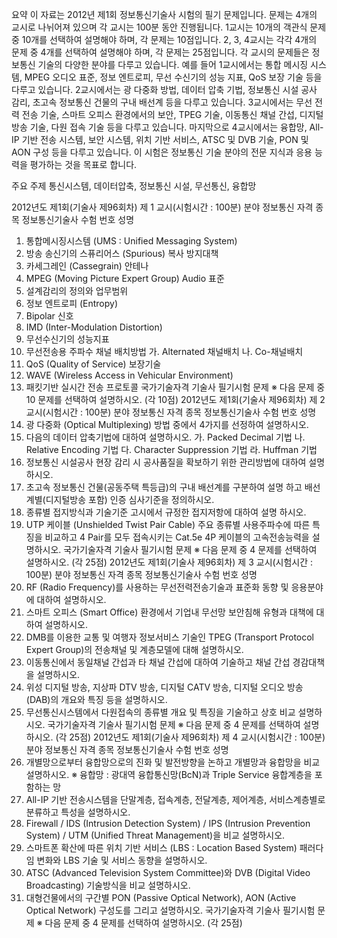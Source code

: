 요약
이 자료는 2012년 제1회 정보통신기술사 시험의 필기 문제입니다. 문제는 4개의 교시로 나뉘어져 있으며 각 교시는 100분 동안 진행됩니다. 1교시는 10개의 객관식 문제 중 10개를 선택하여 설명해야 하며, 각 문제는 10점입니다. 2, 3, 4교시는 각각 4개의 문제 중 4개를 선택하여 설명해야 하며, 각 문제는 25점입니다. 각 교시의 문제들은 정보통신 기술의 다양한 분야를 다루고 있습니다. 예를 들어 1교시에서는 통합 메시징 시스템, MPEG 오디오 표준, 정보 엔트로피, 무선 수신기의 성능 지표, QoS 보장 기술 등을 다루고 있습니다. 2교시에서는 광 다중화 방법, 데이터 압축 기법, 정보통신 시설 공사 감리, 초고속 정보통신 건물의 구내 배선계 등을 다루고 있습니다. 3교시에서는 무선 전력 전송 기술, 스마트 오피스 환경에서의 보안, TPEG 기술, 이동통신 채널 간섭, 디지털 방송 기술, 다원 접속 기술 등을 다루고 있습니다. 마지막으로 4교시에서는 융합망, All-IP 기반 전송 시스템, 보안 시스템, 위치 기반 서비스, ATSC 및 DVB 기술, PON 및 AON 구성 등을 다루고 있습니다. 이 시험은 정보통신 기술 분야의 전문 지식과 응용 능력을 평가하는 것을 목표로 합니다.

주요 주제
통신시스템, 데이터압축, 정보통신 시설, 무선통신, 융합망


2012년도 제1회(기술사 제96회차) 제 1 교시(시험시간 : 100분)
분야 정보통신 자격
종목 정보통신기술사
수험
번호 성명
1. 통합메시징시스템 (UMS : Unified Messaging System)
2. 방송 송신기의 스퓨리어스 (Spurious) 복사 방지대책
3. 카세그레인 (Cassegrain) 안테나
4. MPEG (Moving Picture Expert Group) Audio 표준
5. 설계감리의 정의와 업무범위
6. 정보 엔트로피 (Entropy)
7. Bipolar 신호
8. IMD (Inter-Modulation Distortion)
9. 무선수신기의 성능지표
10. 무선전송용 주파수 채널 배치방법
가. Alternated 채널배치
나. Co-채널배치
11. QoS (Quality of Service) 보장기술
12. WAVE (Wireless Access in Vehicular Environment)
13. 패킷기반 실시간 전송 프로토콜
국가기술자격 기술사 필기시험 문제
※ 다음 문제 중 10 문제를 선택하여 설명하시오. (각 10점)
2012년도 제1회(기술사 제96회차) 제 2 교시(시험시간 : 100분)
분야 정보통신 자격
종목 정보통신기술사
수험
번호 성명
1. 광 다중화 (Optical Multiplexing) 방법 중에서 4가지를 선정하여 설명하시오.
2. 다음의 데이터 압축기법에 대하여 설명하시오.
가. Packed Decimal 기법
나. Relative Encoding 기법
다. Character Suppression 기법
라. Huffman 기법
3. 정보통신 시설공사 현장 감리 시 공사품질을 확보하기 위한 관리방법에
대하여 설명하시오.
4. 초고속 정보통신 건물(공동주택 특등급)의 구내 배선계를 구분하여 설명
하고 배선계별(디지털방송 포함) 인증 심사기준을 정의하시오.
5. 종류별 접지방식과 기술기준 고시에서 규정한 접지저항에 대하여 설명
하시오.
6. UTP 케이블 (Unshielded Twist Pair Cable) 주요 종류별 사용주파수에
따른 특징을 비교하고 4 Pair를 모두 접속시키는 Cat.5e 4P 케이블의
고속전송능력을 설명하시오.
국가기술자격 기술사 필기시험 문제
※ 다음 문제 중 4 문제를 선택하여 설명하시오. (각 25점)
2012년도 제1회(기술사 제96회차) 제 3 교시(시험시간 : 100분)
분야 정보통신 자격
종목 정보통신기술사
수험
번호 성명
1. RF (Radio Frequency)를 사용하는 무선전력전송기술과 표준화 동향 및
응용분야에 대하여 설명하시오.
2. 스마트 오피스 (Smart Office) 환경에서 기업내 무선망 보안침해 유형과
대책에 대하여 설명하시오.
3. DMB를 이용한 교통 및 여행자 정보서비스 기술인 TPEG (Transport
Protocol Expert Group)의 전송채널 및 계층모델에 대해 설명하시오.
4. 이동통신에서 동일채널 간섭과 타 채널 간섭에 대하여 기술하고 채널
간섭 경감대책을 설명하시오.
5. 위성 디지털 방송, 지상파 DTV 방송, 디지털 CATV 방송, 디지털 오디오
방송 (DAB)의 개요와 특징 등을 설명하시오.
6. 무선통신시스템에서 다원접속의 종류별 개요 및 특징을 기술하고 상호
비교 설명하시오.
국가기술자격 기술사 필기시험 문제
※ 다음 문제 중 4 문제를 선택하여 설명하시오. (각 25점)
2012년도 제1회(기술사 제96회차) 제 4 교시(시험시간 : 100분)
분야 정보통신 자격
종목 정보통신기술사
수험
번호 성명
1. 개별망으로부터 융합망으로의 진화 및 발전방향을 논하고 개별망과
융합망을 비교 설명하시오.
※ 융합망 : 광대역 융합통신망(BcN)과 Triple Service 융합계층을 포함하는 망
2. All-IP 기반 전송시스템을 단말계층, 접속계층, 전달계층, 제어계층,
서비스계층별로 분류하고 특성을 설명하시오.
3. Firewall / IDS (Intrusion Detection System) / IPS (Intrusion Prevention
System) / UTM (Unified Threat Management)을 비교 설명하시오.
4. 스마트폰 확산에 따른 위치 기반 서비스 (LBS : Location Based
System) 패러다임 변화와 LBS 기술 및 서비스 동향을 설명하시오.
5. ATSC (Advanced Television System Committee)와 DVB (Digital
Video Broadcasting) 기술방식을 비교 설명하시오.
6. 대형건물에서의 구간별 PON (Passive Optical Network), AON (Active
Optical Network) 구성도를 그리고 설명하시오.
국가기술자격 기술사 필기시험 문제
※ 다음 문제 중 4 문제를 선택하여 설명하시오. (각 25점)